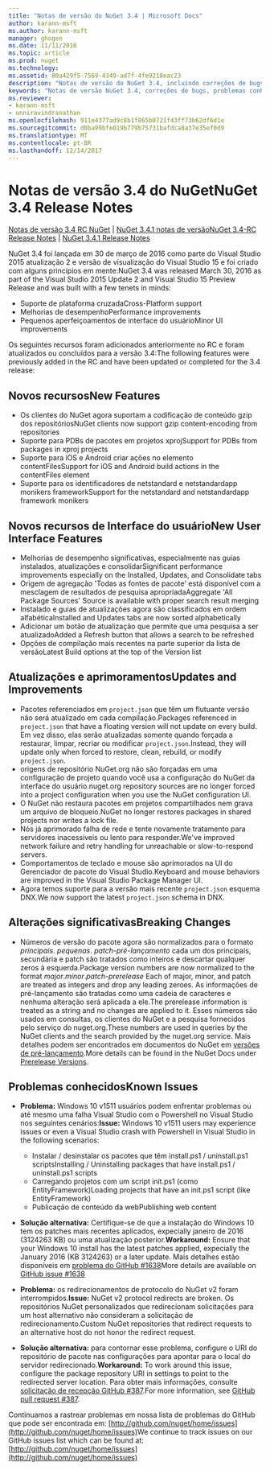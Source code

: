 ```yaml
---
title: "Notas de versão do NuGet 3.4 | Microsoft Docs"
author: karann-msft
ms.author: karann-msft
manager: ghogen
ms.date: 11/11/2016
ms.topic: article
ms.prod: nuget
ms.technology: 
ms.assetid: 80a429f5-7569-4349-ad7f-4fe9218eac23
description: "Notas de versão do NuGet 3.4, incluindo correções de bugs, problemas conhecidos, recursos adicionados e DCRs."
keywords: "Notas de versão NuGet 3.4, correções de bugs, problemas conhecidos, adicionaram recursos, DCRs"
ms.reviewer:
- karann-msft
- unniravindranathan
ms.openlocfilehash: 911e4377ad9c8b1f865b0721f43ff73b62df6d1e
ms.sourcegitcommit: d0ba99bfe019b779b75731bafdca8a37e35ef0d9
ms.translationtype: MT
ms.contentlocale: pt-BR
ms.lasthandoff: 12/14/2017
---
```

# <a name="nuget-34-release-notes"></a><span data-ttu-id="b674f-104">Notas de versão 3.4 do NuGet</span><span class="sxs-lookup"><span data-stu-id="b674f-104">NuGet 3.4 Release Notes</span></span>

<span data-ttu-id="b674f-105">[Notas de versão 3.4 RC NuGet](../release-notes/nuget-3.4-RC.md) | [NuGet 3.4.1 notas de versão](../release-notes/nuget-3.4.1.md)</span><span class="sxs-lookup"><span data-stu-id="b674f-105">[NuGet 3.4-RC Release Notes](../release-notes/nuget-3.4-RC.md) | [NuGet 3.4.1 Release Notes](../release-notes/nuget-3.4.1.md)</span></span>

<span data-ttu-id="b674f-106">NuGet 3.4 foi lançada em 30 de março de 2016 como parte do Visual Studio 2015 atualização 2 e versão de visualização do Visual Studio 15 e foi criado com alguns princípios em mente:</span><span class="sxs-lookup"><span data-stu-id="b674f-106">NuGet 3.4 was released March 30, 2016 as part of the Visual Studio 2015 Update 2 and Visual Studio 15 Preview Release and was built with a few tenets in minds:</span></span>

*  <span data-ttu-id="b674f-107">Suporte de plataforma cruzada</span><span class="sxs-lookup"><span data-stu-id="b674f-107">Cross-Platform support</span></span>
*  <span data-ttu-id="b674f-108">Melhorias de desempenho</span><span class="sxs-lookup"><span data-stu-id="b674f-108">Performance improvements</span></span>
*  <span data-ttu-id="b674f-109">Pequenos aperfeiçoamentos de interface do usuário</span><span class="sxs-lookup"><span data-stu-id="b674f-109">Minor UI improvements</span></span>

<span data-ttu-id="b674f-110">Os seguintes recursos foram adicionados anteriormente no RC e foram atualizados ou concluídos para a versão 3.4:</span><span class="sxs-lookup"><span data-stu-id="b674f-110">The following features were previously added in the RC and have been updated or completed for the 3.4 release:</span></span>

## <a name="new-features"></a><span data-ttu-id="b674f-111">Novos recursos</span><span class="sxs-lookup"><span data-stu-id="b674f-111">New Features</span></span>

* <span data-ttu-id="b674f-112">Os clientes do NuGet agora suportam a codificação de conteúdo gzip dos repositórios</span><span class="sxs-lookup"><span data-stu-id="b674f-112">NuGet clients now support gzip content-encoding from repositories</span></span>
* <span data-ttu-id="b674f-113">Suporte para PDBs de pacotes em projetos xproj</span><span class="sxs-lookup"><span data-stu-id="b674f-113">Support for PDBs from packages in xproj projects</span></span>
* <span data-ttu-id="b674f-114">Suporte para iOS e Android criar ações no elemento contentFiles</span><span class="sxs-lookup"><span data-stu-id="b674f-114">Support for iOS and Android build actions in the contentFiles element</span></span>
* <span data-ttu-id="b674f-115">Suporte para os identificadores de netstandard e netstandardapp monikers framework</span><span class="sxs-lookup"><span data-stu-id="b674f-115">Support for the netstandard and netstandardapp framework monikers</span></span>

## <a name="new-user-interface-features"></a><span data-ttu-id="b674f-116">Novos recursos de Interface do usuário</span><span class="sxs-lookup"><span data-stu-id="b674f-116">New User Interface Features</span></span>

* <span data-ttu-id="b674f-117">Melhorias de desempenho significativas, especialmente nas guias instalados, atualizações e consolidar</span><span class="sxs-lookup"><span data-stu-id="b674f-117">Significant performance improvements especially on the Installed, Updates, and Consolidate tabs</span></span>
* <span data-ttu-id="b674f-118">Origem de agregação 'Todas as fontes de pacote' está disponível com a mesclagem de resultados de pesquisa apropriada</span><span class="sxs-lookup"><span data-stu-id="b674f-118">Aggregate 'All Package Sources' Source is available with proper search result merging</span></span>
* <span data-ttu-id="b674f-119">Instalado e guias de atualizações agora são classificados em ordem alfabética</span><span class="sxs-lookup"><span data-stu-id="b674f-119">Installed and Updates tabs are now sorted alphabetically</span></span>
* <span data-ttu-id="b674f-120">Adicionar um botão de atualização que permite que uma pesquisa a ser atualizado</span><span class="sxs-lookup"><span data-stu-id="b674f-120">Added a Refresh button that allows a search to be refreshed</span></span>
* <span data-ttu-id="b674f-121">Opções de compilação mais recentes na parte superior da lista de versão</span><span class="sxs-lookup"><span data-stu-id="b674f-121">Latest Build options at the top of the Version list</span></span>

## <a name="updates-and-improvements"></a><span data-ttu-id="b674f-122">Atualizações e aprimoramentos</span><span class="sxs-lookup"><span data-stu-id="b674f-122">Updates and Improvements</span></span>

* <span data-ttu-id="b674f-123">Pacotes referenciados em `project.json` que têm um flutuante versão não será atualizado em cada compilação.</span><span class="sxs-lookup"><span data-stu-id="b674f-123">Packages referenced in `project.json` that have a floating version will not update on every build.</span></span> <span data-ttu-id="b674f-124">Em vez disso, elas serão atualizadas somente quando forçada a restaurar, limpar, recriar ou modificar `project.json`.</span><span class="sxs-lookup"><span data-stu-id="b674f-124">Instead, they will update only when forced to restore, clean, rebuild, or modify `project.json`.</span></span>
* <span data-ttu-id="b674f-125">origens de repositório NuGet.org não são forçadas em uma configuração de projeto quando você usa a configuração do NuGet da interface do usuário.</span><span class="sxs-lookup"><span data-stu-id="b674f-125">nuget.org repository sources are no longer forced into a project configuration when you use the NuGet configuration UI.</span></span>
* <span data-ttu-id="b674f-126">O NuGet não restaura pacotes em projetos compartilhados nem grava um arquivo de bloqueio.</span><span class="sxs-lookup"><span data-stu-id="b674f-126">NuGet no longer restores packages in shared projects nor writes a lock file.</span></span>
* <span data-ttu-id="b674f-127">Nós já aprimorado falha de rede e tente novamente tratamento para servidores inacessíveis ou lento para responder.</span><span class="sxs-lookup"><span data-stu-id="b674f-127">We've improved network failure and retry handling for unreachable or slow-to-respond servers.</span></span>
* <span data-ttu-id="b674f-128">Comportamentos de teclado e mouse são aprimorados na UI do Gerenciador de pacote do Visual Studio.</span><span class="sxs-lookup"><span data-stu-id="b674f-128">Keyboard and mouse behaviors are improved in the Visual Studio Package Manager UI.</span></span>
* <span data-ttu-id="b674f-129">Agora temos suporte para a versão mais recente `project.json` esquema DNX.</span><span class="sxs-lookup"><span data-stu-id="b674f-129">We now support the latest `project.json` schema in DNX.</span></span>

## <a name="breaking-changes"></a><span data-ttu-id="b674f-130">Alterações significativas</span><span class="sxs-lookup"><span data-stu-id="b674f-130">Breaking Changes</span></span>

* <span data-ttu-id="b674f-131">Números de versão do pacote agora são normalizados para o formato *principais*. *pequenas*. *patch*-*pré-lançamento* cada um dos principais, secundária e patch são tratados como inteiros e descartar qualquer zeros à esquerda.</span><span class="sxs-lookup"><span data-stu-id="b674f-131">Package version numbers are now normalized to the format *major*.*minor*.*patch*-*prerelease*   Each of major, minor, and patch are treated as integers and drop any leading zeroes.</span></span>  <span data-ttu-id="b674f-132">As informações de pré-lançamento são tratadas como uma cadeia de caracteres e nenhuma alteração será aplicada a ele.</span><span class="sxs-lookup"><span data-stu-id="b674f-132">The prerelease information is treated as a string and no changes are applied to it.</span></span> <span data-ttu-id="b674f-133">Esses números são usados em consultas, os clientes do NuGet e a pesquisa fornecidos pelo serviço do nuget.org.</span><span class="sxs-lookup"><span data-stu-id="b674f-133">These numbers are used in queries by the NuGet clients and the search provided by the nuget.org service.</span></span>  <span data-ttu-id="b674f-134">Mais detalhes podem ser encontrados em documentos do NuGet em [versões de pré-lançamento](../create-packages/prerelease-packages.md).</span><span class="sxs-lookup"><span data-stu-id="b674f-134">More details can be found in the NuGet Docs under [Prerelease Versions](../create-packages/prerelease-packages.md).</span></span>

## <a name="known-issues"></a><span data-ttu-id="b674f-135">Problemas conhecidos</span><span class="sxs-lookup"><span data-stu-id="b674f-135">Known Issues</span></span>

* <span data-ttu-id="b674f-136">**Problema:** Windows 10 v1511 usuários podem enfrentar problemas ou até mesmo uma falha Visual Studio com o Powershell no Visual Studio nos seguintes cenários:</span><span class="sxs-lookup"><span data-stu-id="b674f-136">**Issue:** Windows 10 v1511 users may experience issues or even a Visual Studio crash with Powershell in Visual Studio in the following scenarios:</span></span>
    * <span data-ttu-id="b674f-137">Instalar / desinstalar os pacotes que têm install.ps1 / uninstall.ps1 scripts</span><span class="sxs-lookup"><span data-stu-id="b674f-137">Installing / Uninstalling packages that have install.ps1 / uninstall.ps1 scripts</span></span>
    * <span data-ttu-id="b674f-138">Carregando projetos com um script init.ps1 (como EntityFramework)</span><span class="sxs-lookup"><span data-stu-id="b674f-138">Loading projects that have an init.ps1 script (like EntityFramework)</span></span>
    * <span data-ttu-id="b674f-139">Publicação de conteúdo da web</span><span class="sxs-lookup"><span data-stu-id="b674f-139">Publishing web content</span></span>

* <span data-ttu-id="b674f-140">**Solução alternativa:** Certifique-se de que a instalação do Windows 10 tem os patches mais recentes aplicados, expecially janeiro de 2016 (3124263 KB) ou uma atualização posterior.</span><span class="sxs-lookup"><span data-stu-id="b674f-140">**Workaround:** Ensure that your Windows 10 install has the latest patches applied, expecially the January 2016 (KB 3124263) or a later update.</span></span>  <span data-ttu-id="b674f-141">Mais detalhes estão disponíveis em [problema do GitHub #1638](http://github.com/nuget/home/issues/1638)</span><span class="sxs-lookup"><span data-stu-id="b674f-141">More details are available on [GitHub issue #1638](http://github.com/nuget/home/issues/1638)</span></span>

* <span data-ttu-id="b674f-142">**Problema:** os redirecionamentos de protocolo do NuGet v2 foram interrompidos.</span><span class="sxs-lookup"><span data-stu-id="b674f-142">**Issue:** NuGet v2 protocol redirects are broken.</span></span>
<span data-ttu-id="b674f-143">Os repositórios NuGet personalizados que redirecionam solicitações para um host alternativo não consideram a solicitação de redirecionamento.</span><span class="sxs-lookup"><span data-stu-id="b674f-143">Custom NuGet repositories that redirect requests to an alternative host do not honor the redirect request.</span></span>
* <span data-ttu-id="b674f-144">**Solução alternativa:** para contornar esse problema, configure o URI do repositório de pacote nas configurações para apontar para o local do servidor redirecionado.</span><span class="sxs-lookup"><span data-stu-id="b674f-144">**Workaround:**  To work around this issue, configure the package repository URI in settings to point to the redirected server location.</span></span>
<span data-ttu-id="b674f-145">Para obter mais informações, consulte [solicitação de recepção GitHub #387](https://github.com/NuGet/NuGet.Client/pull/387).</span><span class="sxs-lookup"><span data-stu-id="b674f-145">For more information, see [GitHub pull request #387](https://github.com/NuGet/NuGet.Client/pull/387).</span></span>

<span data-ttu-id="b674f-146">Continuamos a rastrear problemas em nossa lista de problemas do GitHub que pode ser encontrada em: [http://github.com/nuget/home/issues](http://github.com/nuget/home/issues)</span><span class="sxs-lookup"><span data-stu-id="b674f-146">We continue to track issues on our GitHub issues list which can be found at: [http://github.com/nuget/home/issues](http://github.com/nuget/home/issues)</span></span>